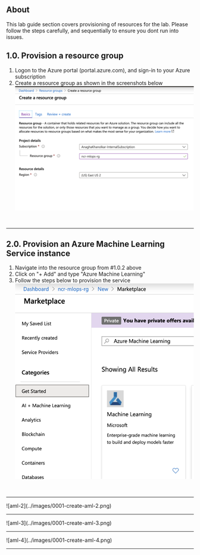 ## About
This lab guide section covers provisioning of resources for the lab.  Please follow the steps carefully, and sequentially to ensure you dont run into issues.

## 1.0. Provision a resource group
1. Logon to the Azure portal (portal.azure.com), and sign-in to your Azure subscription<br>
2. Create a resource group as shown in the screenshots below<br>
![rg-1](../images/0001-create-rg-1.png)
<br>
<hr>

## 2.0. Provision an Azure Machine Learning Service instance
1.  Navigate into the resource group from #1.0.2 above<br>
2.  Click on "+ Add" and type "Azure Machine Learning"<br>
3.  Follow the steps below to provision the service<br>
![aml-1](../images/0001-create-aml-1.png)
<br>
<hr>
![aml-2](../images/0001-create-aml-2.png)
<br>
<hr>
![aml-3](../images/0001-create-aml-3.png)
<br>
<hr>
![aml-4](../images/0001-create-aml-4.png)
<br>
<hr>


